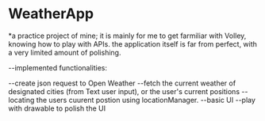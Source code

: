 # WeatherApp

*a practice project of mine; 
 it is mainly for me to get farmiliar with Volley, knowing how to play with APIs.
 the application itself is far from perfect, with a very limited amount of polishing.

--implemented functionalities:

--create json request to Open Weather
--fetch the current weather of designated cities (from Text user input), or the user's current positions
--locating the users cuurent postion using locationManager.
--basic UI
--play with drawable to polish the UI
